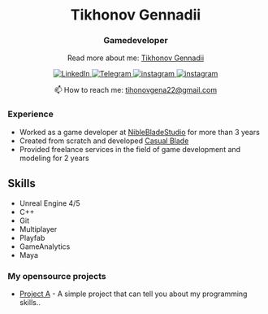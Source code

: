 <div>
  <h1 align='center'>Tikhonov Gennadii</h1>
  <h3 align='center'>Gamedeveloper</h3>
  <p align='center'>
    Read more about me: <a href='https://www.tikhonov22.com/'>Tikhonov Gennadii</a>
  </p>
</div>

<div id="socials" align="center">
    <a href="https://www.linkedin.com/in/tihonovgena-gamedeveloper/">
    <img src="https://img.shields.io/badge/LinkedIn-0077B5?style=for-the-badge&logo=linkedin&logoColor=white" alt="LinkedIn"/>
  </a>
  <a href="https://t.me/tihonovgena">
    <img src="https://img.shields.io/badge/Telegram-2CA5E0?style=for-the-badge&logo=telegram&logoColor=white" alt="Telegram"/>
  </a>
    <a href="https://www.instagram.com/fivetris">
    <img src="https://img.shields.io/badge/Instagram-E4405F?style=for-the-badge&logo=instagram&logoColor=white" alt="instagram"/>
  </a>
    </a>
    <a href="https://www.instagram.com/tikhonovgena22">
    <img src="https://img.shields.io/badge/Instagram-E4405F?style=for-the-badge&logo=instagram&logoColor=white" alt="instagram"/>
  </a>
</div>

<p align='center'>
   📫 How to reach me: <a href='mailto:tihonovgena22@gmail.com'>tihonovgena22@gmail.com</a>
</p>

###  Experience
*   Worked as a game developer at [NibleBladeStudio](https://www.youtube.com/@nimbleblade4564) for more than 3 years
*   Created from scratch and developed [Casual Blade](https://play.google.com/store/apps/details?id=com.NimbleBladeStudio.CasualBlade&hl=ru&gl=US)
*   Provided freelance services in the field of game development and modeling for 2 years

##  Skills
*   Unreal Engine 4/5
*   C++
*   Git
*   Multiplayer
*   Playfab
*   GameAnalytics
*   Maya

### My opensource projects

*   [Project A](https://github.com/tihonovgena/ProjectA) - A simple project that can tell you about my programming skills..


<!--
**tihonovgena/tihonovgena** is a ✨ _special_ ✨ repository because its `README.md` (this file) appears on your GitHub profile.

Here are some ideas to get you started:

- 🔭 I’m currently working on ...
- 🌱 I’m currently learning ...
- 👯 I’m looking to collaborate on ...
- 🤔 I’m looking for help with ...
- 💬 Ask me about ...
- 📫 How to reach me: ...
- 😄 Pronouns: ...
- ⚡ Fun fact: ...
-->
